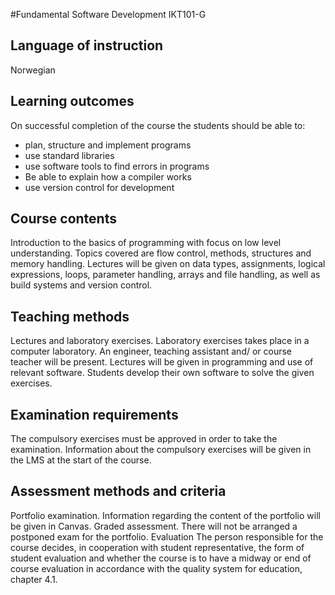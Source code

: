 #Fundamental Software Development
IKT101-G

## Language of instruction 
Norwegian


## Learning outcomes 
On successful completion of the course the students should be able to:
- plan, structure and implement programs
- use standard libraries
- use software tools to find errors in programs
- Be able to explain how a compiler works
- use version control for development

## Course contents 
Introduction to the basics of programming with focus on low level understanding. Topics covered are flow control, methods, structures and memory handling. Lectures will be given on data types, assignments, logical expressions, loops, parameter handling, arrays and file handling, as well as build systems and version control.


## Teaching methods 
Lectures and laboratory exercises. Laboratory exercises takes place in a computer laboratory. An engineer, teaching assistant and/ or course teacher will be present. Lectures will be given in programming and use of relevant software. Students develop their own software to solve the given exercises.

## Examination requirements
The compulsory exercises must be approved in order to take the examination. Information about the compulsory exercises will be given in the LMS at the start of the course.

## Assessment methods and criteria
Portfolio examination. Information regarding the content of the portfolio will be given in Canvas. Graded assessment. There will not be arranged a postponed exam for the portfolio.
Evaluation
The person responsible for the course decides, in cooperation with student representative, the form of student evaluation and whether the course is to have a midway or end of course evaluation in accordance with the quality system for education, chapter 4.1.
